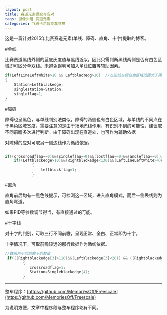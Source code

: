 ```yaml
---
layout: post
title: 赛道元素提取与应对
tags: 摄像头组 赛道元素
categories: 飞思卡尔智能车竞赛
---
```


这是一篇针对2015年比赛赛道元素(单线、障碍、直角、十字)提取的博客。  

#单线

比赛赛道黑线外侧的蓝底灰度值与黑线近似，因此只需判断黑线两侧是否有白色区域即可区分单双线。未避免误判可加入单线位置等辅助因素。
```c
if(LeftLineLeftWhite>10 && Leftblackedg>10)  //左边线左侧白色区域范围大于阈值且左边线值在正常范围内
{
    Station=Leftblackedge;  
    singlestation=Station;
    singleflag=1;
}
```

#障碍

障碍也呈黑色，与单线判别法类似，障碍的两侧也有白色区域，与单线的不同点在于黑色区域宽度，需要注意的是由于场地光线作用，有识别不到的可能性，建议取不同前瞻多次进行判断。由于障碍出现在直道处，也可作为辅助依据

对障碍的应对可取另一侧边线作为循线依据。

```c

if((crossroadflag==0)&&(singleflag==0)&&(lostflag==0)&&(angleflag==0))//非十字、单线、丢线、直角
    if((Leftblackedge>10)&&(Rightblackedge<130)&&(LeftLineLeftWhite>4)&&(LeftLineLeftWhite<10)&&(lastsingleedge>50) &&(lastsingleedge<70))//两侧边线位置值正常且左边线左侧白色区域满足障碍要求且小车在赛道中心
            {
                leftblockflag=1;
            }
```

#直角

直角前后均有一黑色线提示，可检测这一区域，进入直角模式，而后一侧丢线则为直角弯道。

如果PID等参数调节得当，有直接通过的可能。

#十字线

对十字的判别，可取三行不同前瞻，呈现正常、全白、正常即为十字。

十字情况下，可取前瞻较远的那行数据作为循线依据。

```c
//数组为不同前瞻下的数值
 if(((Rightblackedge[3]>110)&&(Leftblackedge[3]<20)) && ((Rightblackedge[4]<130)&&(Leftblackedge[4]>10)) && ((CameraStation[4]>30)&&( CameraStation[4]<100)) )
        {
           crossroadflag=1; 
           Station=Singleblackedge[4];  
        }
```

* * *
    
整车程序：[https://github.com/MemoriesOff/Freescale](https://github.com/MemoriesOff/Freescale)

为说明方便，文章中程序段与整车程序略有不同。
